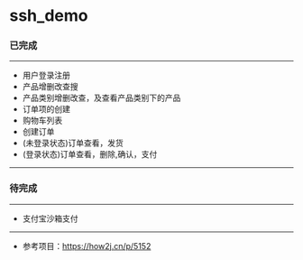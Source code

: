 # ssh_demo
### 已完成
--- 
* 用户登录注册
* 产品增删改查搜
* 产品类别增删改查，及查看产品类别下的产品
* 订单项的创建
* 购物车列表
* 创建订单
* (未登录状态)订单查看，发货
* (登录状态)订单查看，删除,确认，支付
---
### 待完成
---
* 支付宝沙箱支付
---
* 参考项目：https://how2j.cn/p/5152
